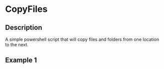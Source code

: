# CopyFiles

## Description
A simple powershell script that will copy files and folders from one location to the next.

## Example 1
